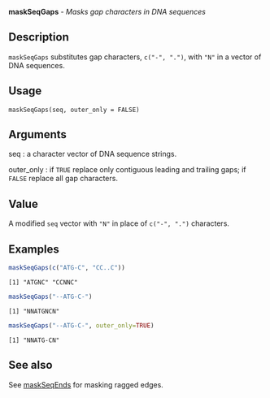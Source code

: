 





**maskSeqGaps** - *Masks gap characters in DNA sequences*

Description
--------------------

`maskSeqGaps` substitutes gap characters, `c("-", ".")`, with `"N"` 
in a vector of DNA sequences.

Usage
--------------------

```
maskSeqGaps(seq, outer_only = FALSE)
```

Arguments
-------------------

seq
:   a character vector of DNA sequence strings.

outer_only
:   if `TRUE` replace only contiguous leading and trailing gaps;
if `FALSE` replace all gap characters.



Value
-------------------

A modified `seq` vector with `"N"` in place of `c("-", ".")` 
characters.



Examples
-------------------

```R
maskSeqGaps(c("ATG-C", "CC..C"))

```


```
[1] "ATGNC" "CCNNC"

```


```R
maskSeqGaps("--ATG-C-")

```


```
[1] "NNATGNCN"

```


```R
maskSeqGaps("--ATG-C-", outer_only=TRUE)
```


```
[1] "NNATG-CN"

```



See also
-------------------

See [maskSeqEnds](maskSeqEnds.md) for masking ragged edges.



